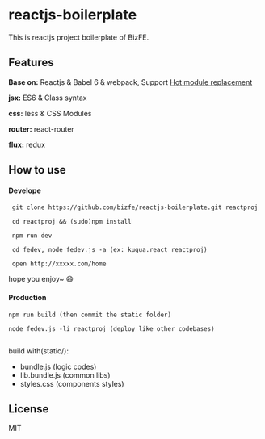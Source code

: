 # reactjs-boilerplate

This is reactjs project boilerplate of BizFE.

## Features

**Base on:** Reactjs & Babel 6 & webpack, Support [Hot module replacement](https://webpack.github.io/docs/webpack-dev-middleware.html)

**jsx:** ES6 & Class syntax

**css:** less & CSS Modules

**router:** react-router

**flux:** redux


## How to use 

#### Develope
```shell
 git clone https://github.com/bizfe/reactjs-boilerplate.git reactproj

 cd reactproj && (sudo)npm install 

 npm run dev

 cd fedev, node fedev.js -a (ex: kugua.react reactproj)

 open http://xxxxx.com/home

```
hope you enjoy~ :smile:

#### Production
```
npm run build (then commit the static folder)

node fedev.js -li reactproj (deploy like other codebases)
	
```

build with(static/): 
- bundle.js (logic codes)
- lib.bundle.js (common libs)
- styles.css (components styles)

## License

MIT
